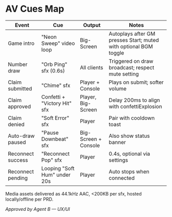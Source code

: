 # AV Cues Map

| Event | Cue | Output | Notes |
| --- | --- | --- | --- |
| Game intro | "Neon Sweep" video loop | Big-Screen | Autoplays after GM presses Start; muted with optional BGM toggle |
| Number draw | "Orb Ping" sfx (0.6s) | All clients | Triggered on draw broadcast; respect mute setting |
| Claim submitted | "Chime" sfx | Player + Console | Plays on submit; softer volume |
| Claim approved | Confetti + "Victory Hit" sfx | Player, Big-Screen | Delay 200ms to align with confettiExplosion |
| Claim denied | "Soft Error" sfx | Player | Pair with cooldown toast |
| Auto-draw paused | "Pause Downbeat" sfx | Big-Screen + Console | Also show status banner |
| Reconnect success | "Reconnect Pop" sfx | Player | 0.4s, optional via settings |
| Reconnect pending | Looping "Soft Hum" under 20s | Player | Auto stops when connected |

Media assets delivered as 44.1kHz AAC, <200KB per sfx, hosted locally/offline per PRD.

_Approved by Agent B — UX/UI_
